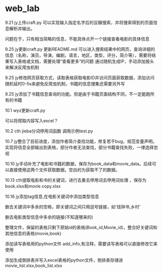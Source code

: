# web_lab

9.21 jy上传craft.py
可以实现输入指定名字后的豆瓣搜索，并将搜索得到的页面信息解析并输出。

问题在于，只有相当简略的信息，不能具体点开一个链接查看电影的具体信息

9.25 jy更新craft.py 更新README.md
可以进入搜索结果中的网页，查询详细的信息（名称，演员，导演，编剧，语言，地区，类型，评分，简介等），需要将结果写入表格或文档，需要处理“查看更多”的问题
通过随机生成IP，手动添加报头来解决反爬虫机制

9.25 jy修改网页获取方式，读取表格获取电影ID并访问页面获取数据，添加访问随机延时0-5s来避免反爬虫机制，书籍的信息搜集还需要另外写

9.25 jy添加了书籍信息查询的功能。但是由于书籍页面结构不同，不一定能跑所有的书籍

10.1 wyz更新craft.py

可以将爬取内容写入excel？

10.2 cth jieba分词停用词函数 调用示例test.py

10.7 jy整合了目前进度，添加作者简介查找功能，修复若干bug，规范变量声明。实现将信息全部输出到表格，部分作者无法查找，部分书籍查找失败，一律选择忽视

10.10 jy手动补充了电影和书籍的数据，保存为book_data和movie_data。后续可以直接使用这两个文件获取数据。空白的为获取不了的数据。

10.13 cth提取电影和书的关键词，进行去重去停用词去停用词处理 ，保存为book.xlsx和movie copy.xlsx

10.16 jy添加tag信息,在电影关键词中添加类型信息

删去关键词中多余的空格，即关键词之间只用逗号链接，如'钱钟书,乡村'

删去电影类型信息中多余的链接(不知道哪来的)

整理文件，保留的表格只剩下原始id的表格(Book_id,Movie_id)，整合好关键词和其他信息的表格(movie,book)

添加读写表格用的python文件 add_info,有注释，需要读写表格可以直接修改它来使用

添加生成倒排表并写入excel表格的python文件，倒排表存储进movie_list.xlsx,book_list.xlsx
